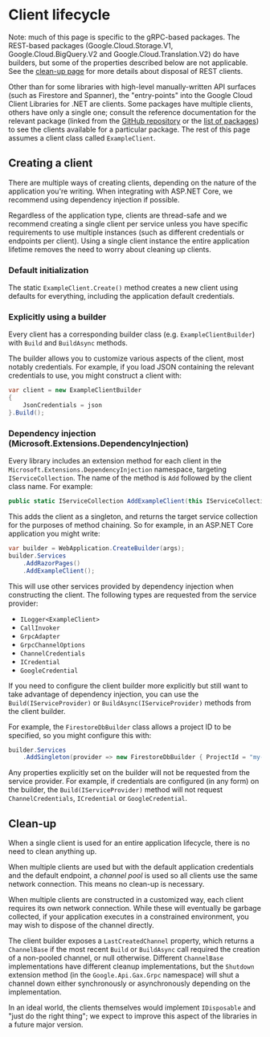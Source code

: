 # Client lifecycle

Note: much of this page is specific to the gRPC-based packages. The REST-based packages (Google.Cloud.Storage.V1,
Google.Cloud.BigQuery.V2 and Google.Cloud.Translation.V2) do have builders, but some of the properties
described below are not applicable. See the [clean-up page](cleanup.md) for more details about disposal of
REST clients.

Other than for some libraries with high-level manually-written API surfaces (such as Firestore and Spanner),
the "entry-points" into the Google Cloud Client Libraries for .NET are clients. Some packages
have multiple clients, others have only a single one; consult the reference documentation for the relevant package
(linked from the [GitHub repository](https://github.com/googleapis/google-cloud-dotnet) or
the [list of packages](https://cloud.google.com/dotnet/docs/reference)) to see the clients available for a particular
package. The rest of this page assumes a client class called `ExampleClient`.

## Creating a client

There are multiple ways of creating clients, depending on the nature of the application you're writing.
When integrating with ASP.NET Core, we recommend using dependency injection if possible.

Regardless of the application type, clients are thread-safe and we recommend creating a single client per service
unless you have specific requirements to use multiple instances (such as different credentials or endpoints per
client). Using a single client instance the entire application lifetime removes the need to worry about
cleaning up clients.

### Default initialization

The static `ExampleClient.Create()` method creates a new client using defaults for everything,
including the application default credentials.

### Explicitly using a builder

Every client has a corresponding builder class (e.g. `ExampleClientBuilder`) with `Build` and `BuildAsync`
methods.

The builder allows you to customize various aspects of the client, most notably credentials. For example,
if you load JSON containing the relevant credentials to use, you might construct a client with:

```csharp
var client = new ExampleClientBuilder
{
    JsonCredentials = json
}.Build();
```

### Dependency injection (Microsoft.Extensions.DependencyInjection)

Every library includes an extension method for each client in the `Microsoft.Extensions.DependencyInjection` namespace,
targeting `IServiceCollection`. The name of the method is `Add` followed by the client class name. For example:

```csharp
public static IServiceCollection AddExampleClient(this IServiceCollection services, Action<ExampleClientBuilder> action = null)
```

This adds the client as a singleton, and returns the target service collection for the purposes of
method chaining. So for example, in an ASP.NET Core application you might write:

```csharp
var builder = WebApplication.CreateBuilder(args);
builder.Services
    .AddRazorPages()
    .AddExampleClient();
```

This will use other services provided by dependency injection when constructing the client. The following
types are requested from the service provider:

- `ILogger<ExampleClient>`
- `CallInvoker`
- `GrpcAdapter`
- `GrpcChannelOptions`
- `ChannelCredentials`
- `ICredential`
- `GoogleCredential`

If you need to configure the client builder more explicitly but still want to take advantage of
dependency injection, you can use the `Build(IServiceProvider)` or `BuildAsync(IServiceProvider)` methods
from the client builder.

For example, the `FirestoreDbBuilder` class allows a project ID to be specified, so you might configure this with:

```csharp
builder.Services
    .AddSingleton(provider => new FirestoreDbBuilder { ProjectId = "my-project-id" }.Build(provider));
```

Any properties explicitly set on the builder will not be requested from the service provider. For example,
if credentials are configured (in any form) on the builder, the `Build(IServiceProvider)` method will
not request `ChannelCredentials`, `ICredential` or `GoogleCredential`.

## Clean-up

When a single client is used for an entire application lifecycle, there is no need to clean anything up.

When multiple clients are used but with the default application credentials and the default endpoint,
a *channel pool* is used so all clients use the same network connection. This means no clean-up is necessary.

When multiple clients are constructed in a customized way, each client requires its own network connection.
While these will eventually be garbage collected, if your application executes in a constrained environment,
you may wish to dispose of the channel directly.

The client builder exposes a `LastCreatedChannel` property, which returns a `ChannelBase` if the most recent
`Build` or `BuildAsync` call required the creation of a non-pooled channel, or null otherwise.
Different `ChannelBase` implementations have different cleanup implementations, but the `Shutdown` extension
method (in the `Google.Api.Gax.Grpc` namespace) will shut a channel down either synchronously or asynchronously
depending on the implementation.

In an ideal world, the clients themselves would implement `IDisposable` and "just do the right thing"; we expect
to improve this aspect of the libraries in a future major version.
